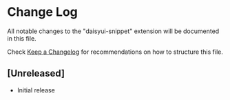 # Change Log

All notable changes to the "daisyui-snippet" extension will be documented in this file.

Check [Keep a Changelog](http://keepachangelog.com/) for recommendations on how to structure this file.

## [Unreleased]

- Initial release